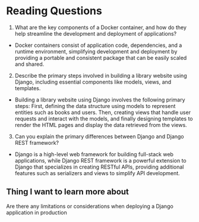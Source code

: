 # Reading Questions

1. What are the key components of a Docker container, and how do they help streamline the development and deployment of applications?

- Docker containers consist of application code, dependencies, and a runtime environment, simplifying development and deployment by providing a portable and consistent package that can be easily scaled and shared.

2. Describe the primary steps involved in building a library website using Django, including essential components like models, views, and templates.

- Building a library website using Django involves the following primary steps: First, defining the data structure using models to represent entities such as books and users. Then, creating views that handle user requests and interact with the models, and finally designing templates to render the HTML pages and display the data retrieved from the views.

3. Can you explain the primary differences between Django and Django REST framework?

- Django is a high-level web framework for building full-stack web applications, while Django REST framework is a powerful extension to Django that specializes in creating RESTful APIs, providing additional features such as serializers and views to simplify API development.

## Thing I want to learn more about

Are there any limitations or considerations when deploying a Django application in production
